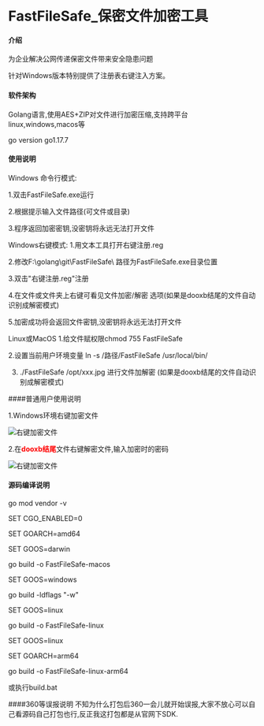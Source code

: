 # FastFileSafe_保密文件加密工具

#### 介绍
为企业解决公网传递保密文件带来安全隐患问题

针对Windows版本特别提供了注册表右键注入方案。

#### 软件架构
Golang语言,使用AES+ZIP对文件进行加密压缩,支持跨平台linux,windows,macos等

go version go1.17.7

#### 使用说明
Windows 命令行模式:

1.双击FastFileSafe.exe运行

2.根据提示输入文件路径(可文件或目录)

3.程序返回加密密钥,没密钥将永远无法打开文件



Windows右键模式:
1.用文本工具打开右键注册.reg 

2.修改F:\\golang\\git\\FastFileSafe\\   路径为FastFileSafe.exe目录位置

3.双击"右键注册.reg"注册

4.在文件或文件夹上右键可看见文件加密/解密 选项(如果是dooxb结尾的文件自动识别成解密模式)

5.加密成功将会返回文件密钥,没密钥将永远无法打开文件


Linux或MacOS
1.给文件赋权限chmod 755 FastFileSafe

2.设置当前用户环境变量  ln -s /路径/FastFileSafe /usr/local/bin/

3.  ./FastFileSafe /opt/xxx.jpg  进行文件加解密 (如果是dooxb结尾的文件自动识别成解密模式)


####普通用户使用说明

1.Windows环境右键加密文件

![右键加密文件](https://gitee.com/aliu/FastFileSafe/raw/develop/jpg/1.%E6%99%AE%E9%80%9A%E6%96%87%E4%BB%B6%E5%8A%A0%E5%AF%86-1.png "右键加密文件")

2.在<font color=red>**dooxb结尾**</font>文件右键解密文件,输入加密时的密码

![右键加密文件](https://gitee.com/aliu/FastFileSafe/raw/develop/jpg/1.%E6%99%AE%E9%80%9A%E6%96%87%E4%BB%B6%E5%8A%A0%E5%AF%86-2.png "右键加密文件")
 

#### 源码编译说明
go mod vendor -v

SET CGO_ENABLED=0

SET GOARCH=amd64

SET GOOS=darwin

go build -o FastFileSafe-macos


SET GOOS=windows

go build -ldflags "-w"



SET GOOS=linux

go build -o FastFileSafe-linux




SET GOOS=linux

SET GOARCH=arm64

go build -o FastFileSafe-linux-arm64


或执行build.bat


####360等误报说明
不知为什么打包后360一会儿就开始误报,大家不放心可以自己看源码自己打包也行,反正我这打包都是从官网下SDK.